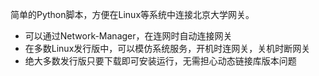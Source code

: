 简单的Python脚本，方便在Linux等系统中连接北京大学网关。

  * 可以通过Network-Manager，在连网时自动连接网关
  * 在多数Linux发行版中，可以模仿系统服务，开机时连网关，关机时断网关
  * 绝大多数发行版只要下载即可安装运行，无需担心动态链接库版本问题